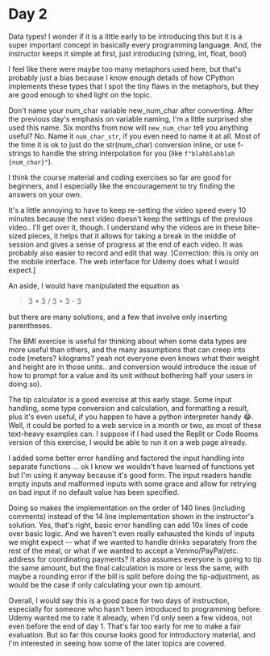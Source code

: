 # Day 2

Data types!  I wonder if it is a little early to be introducing this but it is
a super important concept in basically every programming language.  And, the
instructor keeps it simple at first, just introducing (string, int, float, bool)

I feel like there were maybe too many metaphors used here, but that's probably
just a bias because I know enough details of how CPython implements these types
that I spot the tiny flaws in the metaphors, but they are good enough to shed
light on the topic.

Don't name your num_char variable new_num_char after converting.  After the
previous day's emphasis on variable naming, I'm a little surprised she used
this name.  Six months from now will `new_num_char` tell you anything useful?
No.  Name it `num_char_str`, if you even need to name it at all.  Most of the
time it is ok to just do the str(num_char) conversion inline, or use f-strings
to handle the string interpolation for you (like `f"blahblahblah {num_char}"`).

I think the course material and coding exercises so far are good for beginners,
and I especially like the encouragement to try finding the answers on your own.

It's a little annoying to have to keep re-setting the video speed every 10
minutes because the next video doesn't keep the settings of the previous video..
I'll get over it, though.  I understand why the videos are in these bite-sized
pieces, it helps that it allows for taking a break in the middle of session and
gives a sense of progress at the end of each video.  It was probably also easier
to record and edit that way.  [Correction: this is only on the mobile interface.
The web interface for Udemy does what I would expect.]

An aside, I would have manipulated the equation as
   > 3 * 3 / 3 + 3 - 3

but there are many solutions, and a few that involve only inserting parentheses.

The BMI exercise is useful for thinking about when some data types are more
useful than others, and the many assumptions that can creep into code (meters?
kilograms? yeah not everyone even knows what their weight and height are in
those units.. and conversion would introduce the issue of how to prompt for a
value and its unit without bothering half your users in doing so).

The tip calculator is a good exercise at this early stage.  Some input handling,
some type conversion and calculation, and formatting a result, plus it's even
useful, if you happen to have a python interpreter handy 😂.  Well, it could be
ported to a web service in a month or two, as most of these text-heavy examples
can.  I suppose if I had used the Replit or Code Rooms version of this exercise,
I would be able to run it on a web page already.

I added some better error handling and factored the input handling into separate
functions ... ok I know we wouldn't have learned of functions yet but I'm
using it anyway because it's good form.  The input readers handle empty inputs
and malformed inputs with some grace and allow for retrying on bad input if no
default value has been specified.

Doing so makes the implementation on the order of 140 lines (including comments)
instead of the 14 line implementation shown in the instructor's solution.  Yes,
that's right, basic error handling can add 10x lines of code over basic logic.
And we haven't even really exhausted the kinds of inputs we might expect -- what
if we wanted to handle drinks separately from the rest of the meal, or what if
we wanted to accept a Venmo/PayPal/etc. address for coordinating payments?  It
also assumes everyone is going to tip the same amount, but the final calculation
is more or less the same, with maybe a rounding error if the bill is split
before doing the tip-adjustment, as would be the case if only calculating your
own tip amount.

Overall, I would say this is a good pace for two days of instruction, especially
for someone who hasn't been introduced to programming before.  Udemy wanted me
to rate it already, when I'd only seen a few videos, not even before the end of
day 1.  That's far too early for me to make a fair evaluation.  But so far this
course looks good for introductory material, and I'm interested in seeing how
some of the later topics are covered.